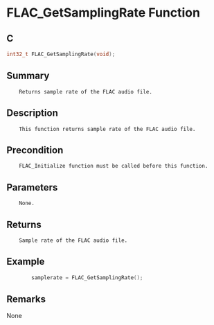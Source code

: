 # FLAC_GetSamplingRate Function

## C

```c
int32_t FLAC_GetSamplingRate(void);
```

## Summary
        Returns sample rate of the FLAC audio file.

## Description
        This function returns sample rate of the FLAC audio file.

## Precondition
        FLAC_Initialize function must be called before this function.

## Parameters
        None.
        
## Returns
        Sample rate of the FLAC audio file.
     
## Example
     
```c
        samplerate = FLAC_GetSamplingRate();
```
## Remarks
None